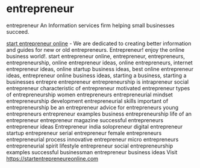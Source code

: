 # entrepreneur
entrepreneur
An Information services firm helping small businesses succeed.

[start entrepreneur online](https://startentrepreneureonline.com/) -  We are dedicated to creating better information and guides for new or old entrepreneurs. Entrepreneur! enjoy the online business world!. start entrepreneur online, entrepreneur, entrepreneurs, entrepreneurship, online entrepreneur ideas, online entrepreneurs, internet entrepreneur ideas,  online startup business ideas,  best online entrepreneur ideas,  entrepreneur online business ideas, starting a business, starting a businesses
entrepre
entrepreneur
entrepreneurship is
intrapreneur
social entrepreneur
characteristic of entrepreneur
motivated entrepreneur
types of entrepreneurship
women entrepreneurs
entrepreneurial mindset
entrepreneurship development
entrepreneurial skills
important of entrepreneurship
be an entrepreneur
advice for entrepreneurs
young entrepreneurs
entrepreneur examples
business entrepreneurship
life of an entrepreneur
entrepreneur magazine
successful entrepreneurs
entrepreneur ideas
Entrepreneur india
solopreneur
digital entrepreneur
startup entrepreneur
serial entrepreneur
female entrepreneurs
entrepreneurial process
innovative entrepreneur
micro entrepreneurs
entrepreneurial spirit
lifestyle entrepreneur
social entrepreneurship examples
successful businessman
entrepreneur business ideas
Visit https://startentrepreneureonline.com
